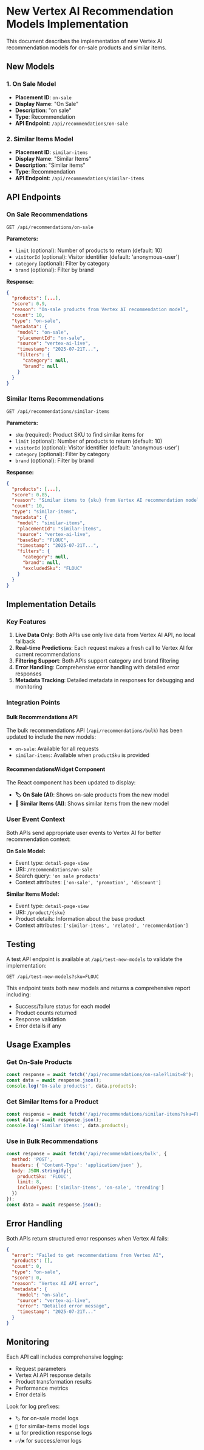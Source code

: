 # New Vertex AI Recommendation Models Implementation

This document describes the implementation of new Vertex AI recommendation models for on-sale products and similar items.

## New Models

### 1. On Sale Model
- **Placement ID**: `on-sale`
- **Display Name**: "On Sale"
- **Description**: "on sale"
- **Type**: Recommendation
- **API Endpoint**: `/api/recommendations/on-sale`

### 2. Similar Items Model  
- **Placement ID**: `similar-items`
- **Display Name**: "Similar Items"
- **Description**: "Similar items"  
- **Type**: Recommendation
- **API Endpoint**: `/api/recommendations/similar-items`

## API Endpoints

### On Sale Recommendations
```
GET /api/recommendations/on-sale
```

**Parameters:**
- `limit` (optional): Number of products to return (default: 10)
- `visitorId` (optional): Visitor identifier (default: 'anonymous-user')
- `category` (optional): Filter by category
- `brand` (optional): Filter by brand

**Response:**
```json
{
  "products": [...],
  "score": 0.9,
  "reason": "On-sale products from Vertex AI recommendation model",
  "count": 10,
  "type": "on-sale",
  "metadata": {
    "model": "on-sale",
    "placementId": "on-sale",
    "source": "vertex-ai-live",
    "timestamp": "2025-07-21T...",
    "filters": {
      "category": null,
      "brand": null
    }
  }
}
```

### Similar Items Recommendations
```
GET /api/recommendations/similar-items
```

**Parameters:**
- `sku` (required): Product SKU to find similar items for
- `limit` (optional): Number of products to return (default: 10)
- `visitorId` (optional): Visitor identifier (default: 'anonymous-user')
- `category` (optional): Filter by category
- `brand` (optional): Filter by brand

**Response:**
```json
{
  "products": [...],
  "score": 0.85,
  "reason": "Similar items to {sku} from Vertex AI recommendation model",
  "count": 10,
  "type": "similar-items",
  "metadata": {
    "model": "similar-items",
    "placementId": "similar-items", 
    "source": "vertex-ai-live",
    "baseSku": "FLOUC",
    "timestamp": "2025-07-21T...",
    "filters": {
      "category": null,
      "brand": null,
      "excludedSku": "FLOUC"
    }
  }
}
```

## Implementation Details

### Key Features
1. **Live Data Only**: Both APIs use only live data from Vertex AI API, no local fallback
2. **Real-time Predictions**: Each request makes a fresh call to Vertex AI for current recommendations
3. **Filtering Support**: Both APIs support category and brand filtering
4. **Error Handling**: Comprehensive error handling with detailed error responses
5. **Metadata Tracking**: Detailed metadata in responses for debugging and monitoring

### Integration Points

#### Bulk Recommendations API
The bulk recommendations API (`/api/recommendations/bulk`) has been updated to include the new models:
- `on-sale`: Available for all requests
- `similar-items`: Available when `productSku` is provided

#### RecommendationsWidget Component
The React component has been updated to display:
- **🏷️ On Sale (AI)**: Shows on-sale products from the new model
- **🔗 Similar Items (AI)**: Shows similar items from the new model

### User Event Context
Both APIs send appropriate user events to Vertex AI for better recommendation context:

**On Sale Model:**
- Event type: `detail-page-view`
- URI: `/recommendations/on-sale`
- Search query: `'on sale products'`
- Context attributes: `['on-sale', 'promotion', 'discount']`

**Similar Items Model:**
- Event type: `detail-page-view`
- URI: `/product/{sku}`
- Product details: Information about the base product
- Context attributes: `['similar-items', 'related', 'recommendation']`

## Testing

A test API endpoint is available at `/api/test-new-models` to validate the implementation:

```
GET /api/test-new-models?sku=FLOUC
```

This endpoint tests both new models and returns a comprehensive report including:
- Success/failure status for each model
- Product counts returned
- Response validation
- Error details if any

## Usage Examples

### Get On-Sale Products
```javascript
const response = await fetch('/api/recommendations/on-sale?limit=8');
const data = await response.json();
console.log('On-sale products:', data.products);
```

### Get Similar Items for a Product
```javascript
const response = await fetch('/api/recommendations/similar-items?sku=FLOUC&limit=6');
const data = await response.json();
console.log('Similar items:', data.products);
```

### Use in Bulk Recommendations
```javascript
const response = await fetch('/api/recommendations/bulk', {
  method: 'POST',
  headers: { 'Content-Type': 'application/json' },
  body: JSON.stringify({
    productSku: 'FLOUC',
    limit: 8,
    includeTypes: ['similar-items', 'on-sale', 'trending']
  })
});
const data = await response.json();
```

## Error Handling

Both APIs return structured error responses when Vertex AI fails:

```json
{
  "error": "Failed to get recommendations from Vertex AI",
  "products": [],
  "count": 0,
  "type": "on-sale",
  "score": 0,
  "reason": "Vertex AI API error",
  "metadata": {
    "model": "on-sale",
    "source": "vertex-ai-live",
    "error": "Detailed error message",
    "timestamp": "2025-07-21T..."
  }
}
```

## Monitoring

Each API call includes comprehensive logging:
- Request parameters
- Vertex AI API response details
- Product transformation results
- Performance metrics
- Error details

Look for log prefixes:
- `🏷️` for on-sale model logs
- `🔗` for similar-items model logs
- `📊` for prediction response logs
- `✅`/`❌` for success/error logs
